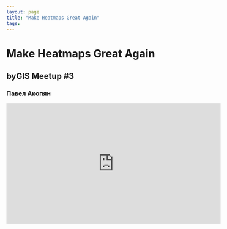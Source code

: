 ```yaml
---
layout: page
title: "Make Heatmaps Great Again"
tags:
---
```


# Make Heatmaps Great Again
## byGIS Meetup #3
### Павел Акопян

<iframe width="560" height="315" src="https://www.youtube.com/embed/BXKgq-12vKE" frameborder="0" allow="accelerometer; autoplay; encrypted-media; gyroscope; picture-in-picture" allowfullscreen></iframe>
